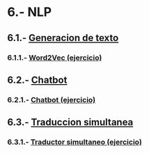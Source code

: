 # 6.- NLP

## 6.1.- [Generacion de texto](http://google.com/404) 

  ### 6.1.1.- [Word2Vec (ejercicio)](https://colab.research.google.com/drive/1NMOJkdvRD2g-pGCTKWzOed2dhN85f7Tc)

## 6.2.- [Chatbot](http://google.com/404)

  ### 6.2.1.- [Chatbot (ejercicio)](http://google.com/404)

## 6.3.- [Traduccion simultanea](http://google.com/404)

  ### 6.3.1.- [Traductor simultaneo (ejercicio)](https://colab.research.google.com/drive/17EhfH7xi9YLRfvhqN_KNnQRsn-Ud_ifQ)

